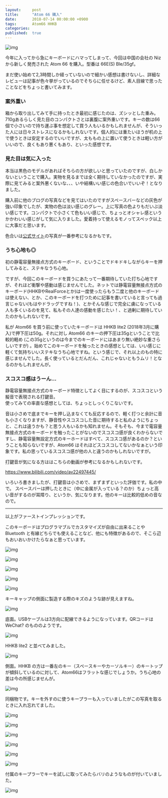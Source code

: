```yaml
---
layout:     post
title:      "Atom 66 購入"
date:       2018-07-14 00:00:00 +0900
tags:       Atom66 HHKB
categories: 
published:  true
---
```


![img](https://lh3.googleusercontent.com/ZfCZ5tg3f3-nR5UFR6lEmZaZtOhI_9rgoYXggtu3oZJ2n8lCvJxYueKiSDIjurvz1fBswUBuFo-l-LemnddgNuBGTGXlHP7ndwZ831HySIxMdMP4Ral_4wgAiyZPZKPdeSjKqvjS-wM=w964)

今年に入ってから急にキーボードにハマってしまって、今回は中国の会社の Niz から新しく発売された Atom 66 を購入。型番は 66E(S) Ble/35gf。

まだ使い始めて2,3時間しか経っていないので細かい感想は書けないし、詳細なレビューは記事が色々挙がっているのでそちらに任せるけど、素人目線で思ったことなどをちょっと書いてみます。

### 案外重い

箱から取り出してみて手に持ったとき最初に感じたのは、ズシッとした重み。710gあるらしく見た目のコンパクトさとは裏腹に案外重いです。キーの数は66個で小さいので持ち運ぶ事を想定して買う人もいるかもしれませんが、そういった人には日々ストレスになるかもしれないです。個人的には重たいほうが机の上で使うときは安定するのでいいですが、太ももの上に置いて使うときは軽い方がいいので、良くもあり悪くもあり、といった感想です。

### 見た目は気に入った

本当は黒色のモデルがあればそちらの方が欲しいと思っていたのですが、白しかないということで購入。実物を見るまでは全く期待していなかったのですが、実際に見てみると案外悪くないな、、、いや結構いい感じの色合いでいいぞ！となりました。  

購入前に他のブログの写真などを見てはいたのですがスペースバーなどの灰色が強い印象でしたが、実物の色は淡い感じのグレー。上に写真の色よりもだいぶ淡い感じです。コンパクトで小さくて色もいい感じで、ちょっとオシャレ感というかかわいい感じがして気に入りました。愛着持って使えるモノってスペック以上に大事だと思います。

色合いは[公式サイト](https://www.nizkeyboard.com/product/niz-2018-new-member-atom66-the-smallest-electro-capactive-bluetooth-keyboard-with-rgb/)の写真が一番参考になるかもです。


### うち心地も◎

初の静電容量無接点方式のキーボード、ということでドキドキしながらキーを押してみると、ステキなうち心地。  

ですが、今回このキーボードを買うにあたって一番期待していた打ち心地ですが、それほど衝撃や感動は感じませんでした。ネットでは静電容量無接点方式のキーボード(HHKBやRealForceとか)は一度使ったらもう二度と他のキーボードは使えない、とか、このキーボードを打つために記事を書いていると言っても過言じゃない(もはやドラッグですね！)、とかそんな感じで完全に虜になっている人も多くいるのを見て、私もその人達の感動を感じたい！、と過剰に期待していたのかもしれないです。  

私が Atom66 を買う前に使っていたキーボードは HHKB lite2 (2018年3月に購入)で押下圧は50g。それに対し Atom66 のキーの押下圧は35gということで比較的軽め (この35gというのは今までのキーボードにはあまり無い絶妙な重さらしいですが) 。始めてこのキーボードを触ったときの感想としては、いい感じに軽くて気持ちいいステキなうち心地ですね。という感じで、それ以上のもの特に感じませんでした。長く使っているとだんだん、これじゃないともうムリ！となるのかもしれませんが。

### スコスコ感はうーん...

静電容量無接点方式のキーボード特徴としてよく目にするのが、スコスコという擬音で表現される打鍵音。  
使ってみての率直な感想としては、ちょっとしっくりこないです。  

音は小さめで底までキーを押し込まなくても反応するので、軽く打つと余計に音も小さくなりますが、静音性やスコスコした音に期待すると私のようにちょっと、これは違うかも？と思う人もいるかも知れません。そもそも、今まで電容量無接点方式のキーボードを触ったことがないのでスコスコ感が良くわからないですし、静電容量無設定方式のキーホードはすべて、スコスコ感があるのか？ということも知らないですが、Atom66 はそれほどスコスコしてないかなぁという印象です。私の思っているスコスコ感が他の人と違うのかもしれないですが。

打鍵音が気になる方ははこちらの動画が参考になるかもしれないです。

https://www.bilibili.com/video/av22497445/

いろいろ書きましたが、打鍵音は小さめで、まずまずといった評価です。私の中で。
スペースバーは押したときに（中に金属が入っている？のか）ちょっと高い音がするのが耳障り、というか、気になります。他のキーは比較的低めの音なので。

---

以上がファーストインプレッションです。

このキーボードはプログラマブルでカスタマイズが自由に出来ることや Bluetooth と有線どちらでも使えることなど、他にも特徴があるので、そこら辺もおいおいかけたらなぁと思っています。


![img](https://lh3.googleusercontent.com/l3XDPNtwrbPgbIor_DMkJ4DRINTgCp3ihadHtemiUSWkc1BuxJeopxmPUR8OVrec0b6dnP8GIPXHBorPOPFkeIQdvJq7k1Iqj8VhTI9NXvd8sj1Ptf5cT6dW6icpDZXQhk6Pt_WJkmc=w964)

![img](https://lh3.googleusercontent.com/p33zwy5pOcgkstCDll6fxJSbpdGMsMv2gTAM9wOEIZn0RkXXohhJXMMB_kU3-JJQXbHMbrlGMG0zYkO_An7dyAgMSkP4zlbIouRX5hVvci6OVY41f2RF18rVDNqGeQEXfH8ZeLfBk8k=w964)

![img](https://lh3.googleusercontent.com/I54yxPRKGKzBxNDdkgfCyLDCOfIgw1dU_-cScFrGw5Cen8ahz-Q9o-yyb74MX14pDMASfyrQfUOI9M-e-EIne3Rw0_xmFSTzsUdY8-jGuZ0uIKt740st5PBPr1A73kVu1PYTffUVy-A=w964)

![img](https://lh3.googleusercontent.com/R5gFpAKkbEtRDekG8da93QKHBzd4ViA2Q1bM4qffYaNdH-UoetASzwAJerc3SK_r5TRHqoCT8AIs0INhSEooqA7NnyftU7iznkewzwW-sqtlw19ZM-vK5_XtCkrdhMX96Yu1duwo5Bw=w964)

![img](https://lh3.googleusercontent.com/oRZbMToeIJGjnH9p_Mw46rpit0TbcPfbKcN-rOiVQu8UoxDcPF6YurW48yT46_osOq6onljhuxRattu_g3Z8NZTs96XhVyf83cNau3o2iC7jiPnvNvkok12RJ_1aFtH5i71nT5m1D5k5zMyevXNED14p3uwrr_honYoI0z0HYw4ppR0_0mG7cFS2QgtZ7svU-3PZZOciPe0n6fyhFamhAdGx-BfE7MPM57GFcQ_rdUU-552Z12ZLayAzkLLuFYLsYQlP66-gdO0IkRlIJIX4xxnhtfFoZY_sc-byQvesQUBsdRD2msCthIa93bQhlPdbbfFWN-DL1MEdktgZIhAi70nUrY6eNVwFVg_rUXRgOsLxofHz-hEels_XvgBcuzrHzJZrT3--LmK9hzGmjs_bVQIOrFZJK5GtW8fHGlZMqJQDDW3WFdA6Zyq56m6XdJQ7NPDCc1r3LQGBd3abq1fnK6osvxlRaQ-f4sJWXYCb4IRSL1GprYnEKs3ocxRBNSQTgXhBLmMXsijka9bR7u_FHaBpS75LV-E1dlUIwMYKwWllZwZPWEsvwBDB_jqUlengGUQ3n_AcgC6PlvEyCUriIHSXftNs8opK2VDQ9Y_9=w964-h804)

キーキャップの側面に製造する際のキズのような跡が見えますね。

![img](https://lh3.googleusercontent.com/lcfoXCTLpp5rxN3C9cvv-MQtS2hdVYPLknInNv47M410f_gnj0DBBQ3kUqtJFG5KoufsQ2VDPXkoIFRA3R7gmcGrR_YpQ1V4kkcNCQKRqdqL-4-XlMB8s_LX6XwQB9-R0PSHdy6H9kEVi94yas4K_owN1M_4ceTdFTJj_dfP5QxjqmBaw_7_xHixTTLkONt39BF6KdNGdnCpNhkGlHpTQOhJIVPi3oUu2SdvRq5_scW6ZcqZNunrlnsb8NQT8YtAmaON7t7U4FxasJA_cZ9UgEMKRt07JMZQrW3vDpu2vGoP38RoXeO1PfeiiF9zpYLpo7b3F9YXaFXcd726obfNaUjkoXs1lJbaIvNWH7jPJ289vl_dvtqeIdP2xqWJPEBqvpa3y00_28dpNjIJ1TS5I7Du0CSR_ViaDITrIbygNQczQYRxgqx-9ftNG-GeaSmBbTpoUwKeZwrMxg_6LKg-BvRqAKsejsZQPTSk4I6ZfRf1NQfeRVnquxSz6aga2C85UsGg5NRhJXv2dkRDxm4pgcvtKIY0oj_MM-6INSVKhNz8v2lcZs8B5WISOm8PCVtw40WtNgcCBeYdVmeUqJhq4vrViwJsAs0bAE_SbvTY=w964-h804)

底面。USBケーブルは3方向に配線できるようになっています。QRコードは WeChat? のもののようです。

![img](https://lh3.googleusercontent.com/5pQcL_9oVc67tI_9UqqJfqWCxVrjiYeZ68UAeGnWzt6MbVlp1BuMUIVQt1MLeuE9ERhV7Xp_8Ymp9X6XOzxiN7xafG9ZvHCBiVFRoNoZLDgQwn6umB8zGV4_jqOphV7BZADPx9w6rxCZkm8Ztbgh_A6AiWnKCSIy5gUReX_BjKWuuufIXtvhpjyxLpYH5V_FiM_AJtm51I6d36gWZJlaGmeZ2fBMawtrfgfuRanT8IIQLewv8VQlAb5XkESyKwCEycAFiiK9_05NgZ83SGPSWsa2rcKpqovYUNDJeFR4P7E5NSZqBpaWwVy0W8nE0ezdQYoyBwxc_TpHweADnD4qagXqd9DxD3tf3lWHMRvNDFWXoeJXO5qd5G6-x_-bVE9e2pNx2J-APMnN9n4LnM9QBODFvGvus0_xUb9c3TnzARaQdURe8rTQ2sck-ylEyoLT-UNm9xuqBVi8c8BmZnvVvlJ60_UYc_ajxYx2aixB7pZ6LlyY2kzt8r-mk06rBnY_zXmVaEkob5w9P8Oa0ejpnCur_Z1cYicixMjDrHV47mc0ZYg6LSnuDBbCU6y1B8DyrwJpC1psCPInoIpnYoy3xY7rAr_ZiTwxY6-WOoi5=w964-h804)

HHKB lite2 と並べてみました。

![img](https://lh3.googleusercontent.com/M_N2kr2tn_MxF7wYFDDYtwQ221SFJUD0ECWlWt2o5dprGh-o_oDWq-5XRZBhsXSmjFqFh0v0SbEJnaV2tpDafnSEbn37dZmcnQokD7vg4boG2LJCtqq_QuT0Uqwql1OF95QJDEiTlfm7aE8T-Su4d0f-T3iOwPJp-rseZ2kqZ_oggaLRATDMzvTOyYg6h3KPCfwJHrELkaeFumbZTqKQnFySAEDTMc1B3tXwg8umXJMZUWxddYO2TaU1a5lrUu-hQUWuauWatOBiDOWpwksY2T0-AkZJAiWyRTgi-9vGIQzJ3yO7vqdCGMMpMMuWKO0NhRVVehws4JwwE6lMsFUIzTWPCYTUIj-CtysSlhMbWOpv8z6Y97jfWo5SUIqesyWTuZADAB0QxfaM8ANvJJR3jkh2VnoiR9iCX6iQb3jHay59E-d-MzzgAsTZs0d0I9ZHx0VWrVCf067OWTZXiRZd8o7-FdW1IZ26GRhsKpBtqWnr-l5_VMtJsewACl1AOOLIskS-UtpBGyMIwkfa_m49VB8yuo7lgUeKof6NGxe46hQPAptxve3jaXhj5hRDbAEzmpbAA0MSAN6FsMO9bg5zkhTJJxzMTGOjnjtvuTew=w964-h804)

側面。HHKB の方は一番左のキー（スペースキーやカーソルキー）のキートップが傾斜しているのに対して、Atom66はフラットな感じでしょうか。うち心地の差は今の所感じませんが。

![img](https://lh3.googleusercontent.com/_7_nWlWdgusqbKAayM9dpl4E4X8nBW3ha2ic2w2agzGt5wV1N0XZgaUFgdQVNTYSvcNwNPjbzQIyqD7_w827QpgT3IZTr-rw2EQ9WFOB10F9V9ZJ3fC5VOiOtEW8j0cMR2llRy6g5asPJbdhn22GfCxbBsB1cIjSe1PSafzl7MhfhI289ww6MOAdoQ0gwG8Kc0Rh7UdT_x6PZ-CppzNXiQi2reJo1sbl5jRlTki580LPkkKWYmq-Hj-wYhh0319CWYbO_p78yVkRxFWgxou5vLzS1dk1GVV-0uW8jvoeZOl85uzB4M_EaB8epKPwsfC2JJ5rTrkqukHZWxAaxXp_DtkolGSxsYvyNJtStbZUaOvkMVVZVr4INGyHxkDVqMwp9ylw41hcL53pVWeoFK_-IDbPARAGM68yqx8yLao8bY8iOMBYFB5_i6IHpchcAjHbhY9R7gbn-qNDK2xy-zdyg-1Ivg-xVRz-E4k0Y48JIVO4OfSfegW-LNhyWhI_jOec_M_jwSq1gOqRDYwIFXcNy84AZfLr-j_Uj3PVxACsr49HZ0_p9iEwhtnPC8U9NRG0X5rj9yoS_-3BlL1B8IgCrA6cE4TyzvQLFXB1WvBj=w964-h804)

同梱物です。キーを外すのに使うキープラーも入っていましたがこの写真を取るときに入れ忘れてました。

![img](https://lh3.googleusercontent.com/Gu3b9jJy-ijlKKP_ye0_iq6IVoVxaMm_b5QV76Nj6qmXWBjkh1poSL6M7AC3uFGU5rGcqH619y_Y3kH7u-3z6xd8Q9r5gUcOGfVS5ncuXuZtQ3zob-2Q083Kgusg7zcDneLgyloXwFkFYQcGLhLamwCOuKYlHXEwgHfEQRnPZfTS_2KVB5PylErkD6nctd5ysnxFyjYXatyRhQBh7ZtqzcdXA3RJ6GTfRo8QWwjmofVsJi1lJdUOmjmyBymE6-BDTLFwl1b65gyYumZ3COnjoy4NnTa4aGV4Tvp2YGiAVVzMkQi2QsCOvETXS7wb5sZKJAwjZl_FtZ2IQc73gwY_5MSgHEDUZW-wExbbecpUDi074be_358FH3tQCcnO72OGkNd25eakIhzbpwzChIjYJwH9W-k5qJXOhmks43zw2MO5pXJpiIlFSwNz3VlU_gWlTj6j4Jsmuq52oKDfGOeWN5nwQeuk_FfQg5knX_ZKjZG9i3Pz5eCcIwrWja-QDUORsdAgFi2Jwe-bsDa3WsYiKGnRLFdr92o13YJiunrmynbV8w_cHbgS4OGXwarbB92cIVxOHIJEjaj_mRxBVDSJ7TGhbOO_uHIiBhug0kGj=w964-h804)

![img](https://lh3.googleusercontent.com/OnUe3wBp-yHnR7Fqc96SLA5p7VA7rink1fgnRflMpZqmtJOl_VRTVnRNQuzrKe-Pg5lHxrBekjX7leWryttQYzUf7mQHY0OKnzCiXJCX9se5V6644y8IRya97BBRaf6jO1hfrv39RBt23lHw8Tg1_jqzOqrklbPN0GQBvo9jUTL9OZ7UEaYf_nhkJTBDOa5LemhR5-QlGECvxEvesTaGh9Vkqd00Ln2eUE-ebsDFgpd5v_tFmoxYF1FNsze-BKHNTmmX1M7Op_MI-pzcasihwgA2_e7CgrFPgjDVdL33uaBa46kl6l01dQkoeEeisqOeGD8j5NN2GF-uCC8YM_9ZBeigaDzv25RylNUokf9GFYkrzcLK5aHQkwpzcfiY1tU_TK8QocSD1lAsayQqZPq2mFnEJhRzf4nrDPNGH9k2-fxxatvK_h2GtRQwb-vtNXbD4YQNgbQMDcdHUnjYe6yGnkNZTjvkf-krP4mocM-0kPDP3-i_YxsJNdIqTziNIKNjGMk5TXhubUeR39kigCml7r9hT-U4bE2RE6Aj0KBBlrRasrIY19oi-9QHtgUl82Q8lrzIjDg-EPkMaswkPTQMdKPX6jqWkEloJEef_C37=w964-h804)

![img](https://lh3.googleusercontent.com/r35taI8GO4z5wicmeMUovxIFrmiE1SrkwaVe_WpbOhmR71zG4KSlRtQwh3dqkzyPKPobvOgJrK-r_MyZEyOWHtL-EgG0BGeJAZEALBL_Ze5ox1s0veRHeZh2DcVFjGQQLTwZM5S45OWdDjt7Xg0wDppl1pLap2mj4GKSIsBgCPdQacH942wB0GYXW0T5u0jfBpKP8uJ2U1Llsj1Gdh1KNE_bdFQfLBr_AakbNHoATo-8BQFaOT14YicL2WHE-j9W674zu59BT9GOXu7zH2Usqi0D2Ihr9OpxrYYSsCa_85E6tuy3pQVkr7M1r51Hdqx4M3dXCPIdySVtN4OL-3oZ-roBKcT0-m8H_NEXNkm1df48DvrBkgaNn914M6NBNkzsAyBtCSiP69l2oOA5FHfWBLSrm7ULRfDcBqrPEvMzzsCuAkn0tg639-u6OzWGxTD9zS3zLyv-yXbvfwfq6iUrm2oPQxE6Snujda3pIuuB-_jlS2gL_kusQ1b1b9iq1s3osfRSb8CJUeHn_HVLy51IBneDjYyODmZnTtdBByW9d0dJ63qNeJXx44hl2N2PtWgGZAPJFq65cy9-23IHebKRB47kaOC62jvKOOQQdxkp=w964-h804)

![img](https://lh3.googleusercontent.com/5ThzTr_UbmLAIRkQ6H2q9wPll8jEMu-8YygbVqoNXDjNIfK3CRd3AiYB9tM5KD1cr5YlH17FFdg4McG_Sdvbw58OoBDMD_4WvW6pNwvvqQdyYJPb_l68QyceMKGX_GpFsyM5jwUgDam0KsQ-bHm4lTWcEGs9dCRb-bczj3lrJk_eLbw8bAnt1wv4voAYIVWIHpgpKuusgHc9svU_aHPFEMhlcrkaivSsPCDlp7BeEhk7l6KbMSS7V0IETjWYrD2cysDDT6-U02UJLksUDunE4tHJfw93wzkdzJ0P9go7to2g9M6oqImgVU4hpfX_ClUMbFlxkLLt9cO0MAA2pGFURp2x7XLrs-rDUPSbA8Mv7hDXtAXFPQgwl6rJrYAsX71RwiNiQ3-jPyfk1qaA7xAlkIt95RhrOOlTfbkG1Rd9nE8ZMWKcb_nVifArYvyyrU1E6w18fSGvU9LIguC1sX3V-9moXxy6Df0XTQwltfVEtKsUejhDlRliR7wi3Lh9gPoJURTV47To3Gg4yiO80dPb0ISmus_FrVHo1dR2W6BDTZxTUXzlTFL3aHjNGXb5GmNu05sb2ycKe-fX464LhsEuj9pqVgaiWFoYL-myJqNL=w964-h804)

![img](https://lh3.googleusercontent.com/jCZnTH4FuQgWfriBDhRkOEOZq2dp6x5Riade-X13uyMyBRNvFecHWNSSoL-P2ac7m5aiXMd4qQ4I1Y5Syg3kL1VcfuY2JrnywNnWn9VU2e-kKzMwip9Ij9gHpBWvexek4_2uqRLq_2RRPdHZxV8bHDdWyAQTbdnpaSxn4yVQi4o3zmIKhpuX9B8PpfYCclKlucIgPsPp81i_lkp7ZQWooXYjQJyG-swgOdiUVdkuRNFf2-NYGpN9_lAqm48dpWN0qLh28gr_1ZwPcBqsR8UyrR-2mHosaSZNMHbxyuBCsQ6j5Eg8QlTFv-_E00kZHNbc9nFaoSU8me6XgSNNJ4LGnm9_gRs9PXl3hpw6XrtJdKc4X2t4r50lbdlz2w_vzYifWxouGl8nF4HMaxRKizcxtk_eLz6ndY-lCigU8TFSEr7OFbX2_6HVlvloCW-3T08r-u5dNhfCGltYVJ7PhZPRl29vghgk9hL962NiidVXiElNk6jekayHHi7KIHDJ-z_n7GYkRaH49ixzR4bl-Xr_CB8zy6Gd-9-AHsEI1rE406vmygamWE1TpU76mRLuRqwN6UgTyMC003FGJMJpZTBNPRwrSQjRB4XEAyUGwXph=w964-h804)

![img](https://lh3.googleusercontent.com/WQPvPp52JlxbwRvgLWqZfj4vpNAHQXOgoVocfwXOo7EuVnS8SKj7a3RvYenj_sBAYufuueBvcua1DLDZorf6rXIAOLpZnMX2stP-oNJGaCSRPOKuqbn8j8MmJZ3V_P6fCmmi6FhChwVshWkGwNDOSjbePE47aKQO3yC-EW4zAu8ct1mhQ1_JQl1L1b39T510WiimiLnUx0ABO1hJLDBJ74-kvEbLgqGB9OYHSoLXVe4VdaI1rAOrbJ8HVCspFKzT8XhHJYjwkGACkEMp7v9LhqyljdvF0TxIUADwzA9aSVNCYLBQYxyQSG17XvAwHbFTY_V1hmWUtSVLJUwmCktJRBpqv-XxHPNa74zr9IVb5i2o06RSzuR075lHDJp2Y5VjlgoOkExEK7eycGoieS8F2DrpNzf8ACTW_Yyy3Uq__u_PkEObZcHvc5vwXNTqvgp-_9Beb_1XgmO5BZmMz0IfEkmVxdvEGSZ1SdAl5bv0LTtorek3cLvCj2cmN9h17Zq9BrDSHcD2NKvYZ9qXuaXAxkZ8A-PqmnD1vqATzovEmcQrpi_jU5Q6p9Zw6i1kKjWxZsOoqijjgtwiIF1RwJUkkC7xjfEZ_n014XtWqKjt=w603-h804)

付属のキープラーでキーを試しに取ってみたらバリのようなものが付いていました。

![img](https://lh3.googleusercontent.com/xZvYCKazJL0dVf4K-SUjDB-MiBeRkjkGsFFv9qy9FtCs0WGvqxqOFJ5L8RwifskIt-7PLtcRL6NhS6a3kuJOt-UAcJCTruhHtZqaI-2ZKz5Aszm8Wxyk8aXbI6uYXX01A4XHv6S7jqhT02gJ5qqjEfNbG50qHdqkkhw_IcADXBdO8yM6AF-0WU4ovml3P7XEhSSANWaz45P_kNCPDcChCg4X1i3kA3q3g3HL7R6Z8M5fseAjxJ2vc4TG74ivEoAz0VS0xpx6iP6LRiz6-d4YdDoxHYm7mnWs4GMIx3IET3Y95fU97W9dF1iY5NX74_DzuzZ6_4VaeLuD4Ny5sbRr5geXW7XWif7FUKlnCnAFYYjccPVAW5VmpneYE2buQKpYJsxD3y3IJvzM81lcB6JFirt7EbGql63hfVPja1szYp8TdgN-ZSNkmH5e1KLm8rO--oTiqya-BreG8dhWfrypoB8bNeL5XL3e4H_YFUbAxPpfNSVtrNV2O5DK3SfUb_UzDhm33ApXxZzJhTWxA0iQzB35VBQf-M80oph31fL5dOaDo86UCoooslMgYzMWLnVSk9QDOBaPYxGHjaRSRCSXTpIo3z4jUgFZHGUb8Oa9=w964-h804)



